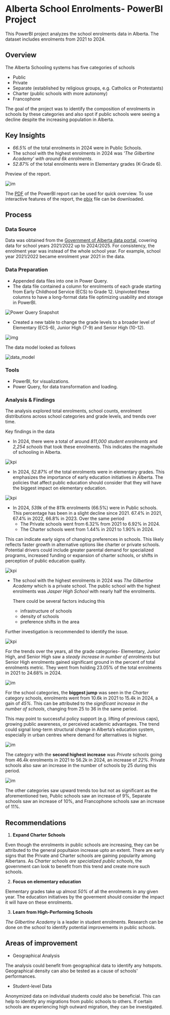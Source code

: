 # Alberta School Enrolments- PowerBI Project

This PowerBI project analyzes the school enrolments data in Alberta. The dataset includes enrolments from 2021 to 2024.

## Overview

The Alberta Schooling systems has five categories of schools 
- Public
- Private
- Separate (established by religious groups, e.g. Catholics or Protestants)
- Charter (public schools with more autonomy)
- Francophone

The goal of the project was to identify the composition of enrolments in schools by these categories and also spot if public schools were seeing a decline despite the increasing population in Alberta.

## Key Insights

- *66.5%* of the total enrolments in 2024 were in Public Schools.
- The school with the highest enrolments in 2024 was *'The Gilbertine Academy' with around 6k enrolments*.
- *52.87%* of the total enrolments were in Elementary grades (K-Grade 6).

Preview of the report.

![im](https://github.com/sbatth/images/blob/main/bi/Screenshot%202025-05-26%20212739.png)

The [PDF](./enrolment_dashboard.pdf) of the PowerBI report can be used for quick overview. To use interactive features of the report, the [pbix](./enrolment_dashboard.pbix) file can be downloaded. 

## Process

### Data Source 

Data was obtained from the [Government of Alberta data portal](https://open.alberta.ca/opendata/student-enrolment-by-school-authority-and-grade-level), covering data for school years 2021/2022 up to 2024/2025. For consistency, the enrolment year was instead of the whole school year.
For example, school year 2021/2022 became enrolment year 2021 in the data.

### Data Preparation
- Appended data files into one in Power Query.
- The data file contained a column for enrolments of each grade starting from Early Childhood Service (ECS) to Grade 12. Unpivoted these columns to have a long-format data file optimizing usability and storage in PowerBI. 

![Power Query Snapshot](https://github.com/sbatth/images/blob/main/bi/Screenshot%202025-05-25%20231443.png)

- Created a new table to change the grade levels to a broader level of Elementary (ECS-6), Junior High (7-9) and Senior High (10-12).

![img](https://github.com/sbatth/images/blob/main/bi/Screenshot%202025-05-25%20232243.png)


The data model looked as follows

![data_model](https://github.com/sbatth/images/blob/main/bi/Screenshot%202025-05-25%20232231.png)

### Tools

- PowerBI, for visualizations.
- Power Query, for data transformation and loading.

### Analysis & Findings

The analysis explored total enrolments, school counts, enrolment distributions across school categories and grade levels, and trends over time.

Key findings in the data

- In 2024, there were a total of around *811,000 student enrolments* and *2,254 schools* that took these enrolments. This indicates the magnitude of schooling in Alberta. 

![kpi](https://github.com/sbatth/images/blob/main/bi/Screenshot%202025-05-25%20234446.png)

- In 2024, *52.87%* of the total enrolments were in elementary grades. This emphasizes the importance of early education initiatives in Alberta. The policies that affect public education should consider that they will have the biggest impact on elementary education.
  
![kpi](https://github.com/sbatth/images/blob/main/bi/Screenshot%202025-05-26%20191551.png)

- In 2024, *539k* of the 811k enrolments (66.5%) were in Public schools. This percentage has been in a slight decline since 2021. 67.4% in 2021, 67.4% in 2022, 66.8% in 2023. Over the same period
  - The Private schools went from 6.32% from 2021 to 6.92% in 2024.
  - The Charter schools went from 1.44% in 2021 to 1.90% in 2024.

This can indicate early signs of changing preferences in schools. This likely reflects faster growth in alternative options like charter or private schools. Potential drivers could include greater parental demand for specialized programs, increased funding or expansion of charter schools, or shifts in perception of public education quality.

![kpi](https://github.com/sbatth/images/blob/main/bi/Screenshot%202025-05-25%20234539.png)



- The school with the highest enrolments in 2024 was *The Gilbertine Academy* which is a private school. The public school with the highest enrolments was *Jasper High School* with nearly half the enrolments.

  There could be several factors inducing this
  - infrastructure of schools
  - density of schools
  - preference shifts in the area

Further investigation is recommended to identify the issue.  

![kpi](https://github.com/sbatth/images/blob/main/bi/Screenshot%202025-05-25%20234510.png)

For the trends over the years, all the grade categories- Elementary, Junior High, and Senior High saw a *steady increase in number of enrolments* but Senior High enrolments gained significant ground in the percent of total enrolments metric. They went from holding 23.05% of the total enrolments in 2021 to 24.68% in 2024.

![im](https://github.com/sbatth/images/blob/main/bi/Screenshot%202025-05-26%20205919.png)

For the school categories, the **biggest jump** was seen in the *Charter* category schools, enrolments went from 10.6k in 2021 to 15.4k in 2024, a gain of *45%*. This can be attributed to the *significant increase in the number of schools*, changing from 25 to 36 in the same period.

This may point to successful policy support (e.g. lifting of previous caps), growing public awareness, or perceived academic advantages. The trend could signal long-term structural change in Alberta’s education system, especially in urban centres where demand for alternatives is higher.

![im](https://github.com/sbatth/images/blob/main/bi/Screenshot%202025-05-26%20210446.png)

The category with the **second highest increase** was *Private* schools going from 46.4k enrolments in 2021 to 56.2k in 2024, an increase of *22%*. Private schools also saw an increase in the number of schools by 25 during this period.

![im](https://github.com/sbatth/images/blob/main/bi/Screenshot%202025-05-26%20210906.png)

The other categories saw upward trends too but not as significant as the aforementioned two, Public schools saw an increase of 9%, Separate schools saw an increase of 10%, and Francophone schools saw an increase of 11%.

## Recommendations

1. **Expand Charter Schools**

Even though the enrolments in public schools are increasing, they can be attributed to the general popultaion increase upto an extent. There are early signs that the Private and Charter schools are gaining popularity among Albertans. As *Charter schools are specialized public schools*, the government can look to benefit from this trend and create more such schools.

2. **Focus on elementary education**

Elementary grades take up almost *50%* of all the enrolments in any given year. The education initiatives by the goverment should consider the impact it will have on these enrolments.

3. **Learn from High-Performing Schools**

*The Gilbertine Academy* is a leader in student enrolments. Research can be done on the school to identify potential improvements in public schools.

## Areas of improvement

- Geographical Analysis
  
The analysis could benefit from geographical data to identify any hotspots. Geographical density can also be tested as a cause of schools' performances.

- Student-level Data
  
Anonymized data on individual students could also be beneficial. This can help to identify any migrations from public schools to others. If certain schools are experiencing high outward migration, they can be investigated.

 







